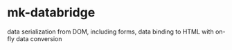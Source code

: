 # mk-databridge
data serialization from DOM, including forms, data binding to HTML with on-fly data conversion

